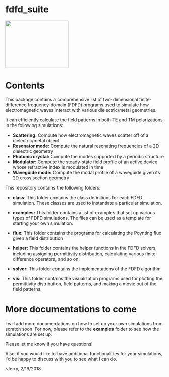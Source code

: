 # fdfd_suite

<img src=https://user-images.githubusercontent.com/34921690/36367280-cfbc8ae8-1506-11e8-98e1-2cc415e2aec4.png width="200" height="150" />

# Contents
This package contains a comprehensive list of two-dimensional finite-difference frequency-domain (FDFD) programs used to simulate how electromagnetic waves interact with various dielectric/metal geometries. 

It can efficiently calculate the field patterns in both TE and TM polarizations in the following simulations: 
* **Scattering:** Compute how electromagnetic waves scatter off of a dielectric/metal object
* **Resonator mode:** Compute the natural resonating frequencies of a 2D dielectric geometry
* **Photonic crystal:** Compute the modes supported by a periodic structure
* **Modulator:** Compute the steady-state field profile of an active device whose refractive index is modulated in time
* **Waveguide mode:** Compute the modal profile of a waveguide given its 2D cross section geometry

This repository contains the following folders: 

* **class:** This folder contains the class definitions for each FDFD simulation. These classes are used to instantiate a particular simulation. 

* **examples:** This folder contains a list of examples that set up various types of FDFD simulations. The files can be used as a template for starting your own simulation. 

* **flux:** This folder contains the programs for calculating the Poynting flux given a field distribution

* **helper:** This folder contains the helper functions in the FDFD solvers, including assigning permittivity distribution, calculating various finite-difference operators, and so on. 

* **solver:** This folder contains the implementations of the FDFD algorithm

* **vis:** This folder contains the visualization programs used for plotting the permittivity distribution, field patterns, and making a movie out of the field patterns. 

# More documentations to come
I will add more documentations on how to set up your own simulations from scratch soon. For now, please refer to the **examples** folder to see how the simulations are set up. 

Please let me know if you have questions! 

Also, if you would like to have additional functionalities for your simulations, I'd be happy to discuss with you to see what I can do. 

-Jerry, 2/19/2018
